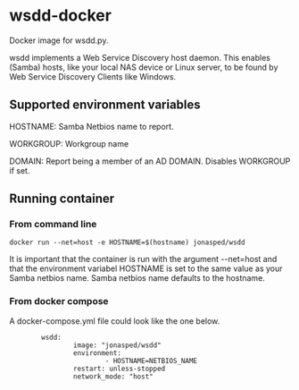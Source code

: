 # wsdd-docker
Docker image for wsdd.py. 

wsdd implements a Web Service Discovery host daemon. This enables (Samba) hosts, like your local NAS device or Linux server, to be found by Web Service Discovery Clients like Windows.

## Supported environment variables
HOSTNAME: Samba Netbios name to report.

WORKGROUP: Workgroup name

DOMAIN: Report being a member of an AD DOMAIN. Disables WORKGROUP if set. 

## Running container
### From command line
```
docker run --net=host -e HOSTNAME=$(hostname) jonasped/wsdd
```

It is important that the container is run with the argument --net=host and that the environment variabel HOSTNAME is set to the same value as your Samba netbios name. Samba netbios name defaults to the hostname. 

### From docker compose
A docker-compose.yml file could look like the one below. 
```
        wsdd:
                image: "jonasped/wsdd"
                environment:
                        - HOSTNAME=NETBIOS_NAME
                restart: unless-stopped
                network_mode: "host"
```
